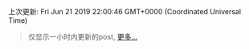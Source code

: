 
  
 上次更新: Fri Jun 21 2019 22:00:46 GMT+0000 (Coordinated Universal Time) 

 > 仅显示一小时内更新的post, [更多...](screenshots/)
  